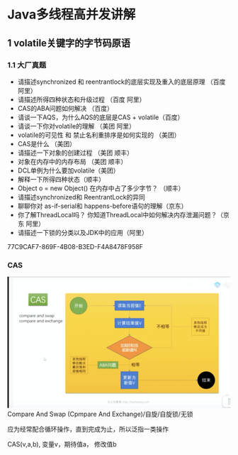 # Java多线程高并发讲解

## 1 volatile关键字的字节码原语

### 1.1 大厂真题
* 请描述synchronized 和 reentrantlock的底层实现及重入的底层原理 （百度 阿里）
* 请描述所得四种状态和升级过程 （百度 阿里）
* CAS的ABA问题如何解决 （百度）
* 请谈一下AQS，为什么AQS的底层是CAS + volatile（百度）
* 请谈一下你对volatile的理解 （美团 阿里）
* volatile的可见性 和 禁止名利重排序是如何实现的 （美团）
* CAS是什么 （美团）
* 请描述一下对象的创建过程 （美团 顺丰）
* 对象在内存中的内存布局 （美团 顺丰）
* DCL单例为什么要加volatile（美团）
* 解释一下所得四种状态（顺丰）
* Object o = new Object() 在内存中占了多少字节？ （顺丰）
* 请描述synchronized和 ReentrantLock的异同
* 聊聊你对 as-if-serial和 happens-before语句的理解（京东）
* 你了解ThreadLocal吗？ 你知道ThreadLocal中如何解决内存泄漏问题？（京东 阿里）
* 请描述一下锁的分类以及JDK中的应用（阿里）


77C9CAF7-869F-4B08-B3ED-F4A8478F958F
### CAS
![](images/40B32C01-EBAD-4FA8-B6D5-EC4C18B9A95D.png)
Compare And Swap (Cpmpare And Exchange)/自旋/自旋锁/无锁

应为经常配合循环操作，直到完成为止，所以泛指一类操作

CAS(v,a,b), 变量v，期待值a， 修改值b